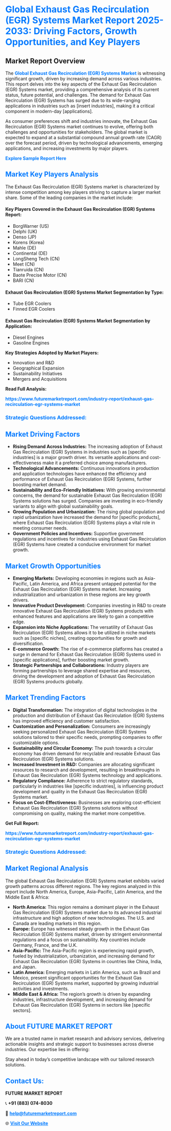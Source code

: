 <h1 style="color: #007BFF;">Global Exhaust Gas Recirculation (EGR) Systems Market Report 2025-2033: Driving Factors, Growth Opportunities, and Key Players</h1>

<section id="overview">
<h2>Market Report Overview</h2>
<p>The <a href="https://www.futuremarketreport.com/industry-report/exhaust-gas-recirculation-egr-systems-market" style="color: #007BFF; text-decoration: none;"><strong>Global Exhaust Gas Recirculation (EGR) Systems Market</strong></a> is witnessing significant growth, driven by increasing demand across various industries. This report delves into the key aspects of the Exhaust Gas Recirculation (EGR) Systems market, providing a comprehensive analysis of its current status, future potential, and challenges. The demand for Exhaust Gas Recirculation (EGR) Systems has surged due to its wide-ranging applications in industries such as [insert industries], making it a critical component in modern-day [applications].</p>
<p>As consumer preferences shift and industries innovate, the Exhaust Gas Recirculation (EGR) Systems market continues to evolve, offering both challenges and opportunities for stakeholders. The global market is expected to expand at a substantial compound annual growth rate (CAGR) over the forecast period, driven by technological advancements, emerging applications, and increasing investments by major players.</p>
</section>

<section id="overview">
<p><a href="https://www.futuremarketreport.com/request-sample/reportId=60269" style="color: #007BFF; text-decoration: none;"><strong>Explore Sample Report Here</strong></a></p>
</section>

<section id="key-players">
<h2 style="color: #007BFF;">Market Key Players Analysis</h2>
<p>The Exhaust Gas Recirculation (EGR) Systems market is characterized by intense competition among key players striving to capture a larger market share. Some of the leading companies in the market include:</p>
<h4>Key Players Covered in the Exhaust Gas Recirculation (EGR) Systems Report:</h4>
<ul><li>BorgWarner (US)</li><li>Delphi (UK)</li><li>Denso (JP)</li><li>Korens (Korea)</li><li>Mahle (DE)</li><li>Continental (DE)</li><li>LongSheng Tech (CN)</li><li>Meet (CN)</li><li>Tianruida (CN)</li><li>Baote Precise Motor (CN)</li><li>BARI (CN)</li></ul>
<h4>Exhaust Gas Recirculation (EGR) Systems Market Segmentation by Type:</h4>
<ul><li>Tube EGR Coolers</li><li>Finned EGR Coolers</li></ul>

<h4>Exhaust Gas Recirculation (EGR) Systems Market Segmentation by Application:</h4>
<ul><li>Diesel Engines</li><li>Gasoline Engines</li></ul>
<p><strong>Key Strategies Adopted by Market Players:</strong></p>
<ul>
<li>Innovation and R&D</li>
<li>Geographical Expansion</li>
<li>Sustainability Initiatives</li>
<li>Mergers and Acquisitions</li>
</ul>
</section>

<section>
<p><strong>Read Full Analysis: </strong></p><a href="https://www.futuremarketreport.com/industry-report/exhaust-gas-recirculation-egr-systems-market" style="color: #007BFF; text-decoration: none;"><strong>https://www.futuremarketreport.com/industry-report/exhaust-gas-recirculation-egr-systems-market</strong></a>
<h3 style="color: #007BFF;">Strategic Questions Addressed:</h3>
</section>

<section id="driving-factors">
<h2 style="color: #007BFF;">Market Driving Factors</h2>
<ul>
<li><strong>Rising Demand Across Industries:</strong> The increasing adoption of Exhaust Gas Recirculation (EGR) Systems in industries such as [specific industries] is a major growth driver. Its versatile applications and cost-effectiveness make it a preferred choice among manufacturers.</li>
<li><strong>Technological Advancements:</strong> Continuous innovations in production and application technologies have enhanced the efficiency and performance of Exhaust Gas Recirculation (EGR) Systems, further boosting market demand.</li>
<li><strong>Sustainability and Eco-Friendly Initiatives:</strong> With growing environmental concerns, the demand for sustainable Exhaust Gas Recirculation (EGR) Systems solutions has surged. Companies are investing in eco-friendly variants to align with global sustainability goals.</li>
<li><strong>Growing Population and Urbanization:</strong> The rising global population and rapid urbanization have increased the demand for [specific products], where Exhaust Gas Recirculation (EGR) Systems plays a vital role in meeting consumer needs.</li>
<li><strong>Government Policies and Incentives:</strong> Supportive government regulations and incentives for industries using Exhaust Gas Recirculation (EGR) Systems have created a conducive environment for market growth.</li>
</ul>
</section>

<section id="growth-opportunities">
<h2 style="color: #007BFF;">Market Growth Opportunities</h2>
<ul>
<li><strong>Emerging Markets:</strong> Developing economies in regions such as Asia-Pacific, Latin America, and Africa present untapped potential for the Exhaust Gas Recirculation (EGR) Systems market. Increasing industrialization and urbanization in these regions are key growth drivers.</li>
<li><strong>Innovative Product Development:</strong> Companies investing in R&D to create innovative Exhaust Gas Recirculation (EGR) Systems products with enhanced features and applications are likely to gain a competitive edge.</li>
<li><strong>Expansion into Niche Applications:</strong> The versatility of Exhaust Gas Recirculation (EGR) Systems allows it to be utilized in niche markets such as [specific niches], creating opportunities for growth and diversification.</li>
<li><strong>E-commerce Growth:</strong> The rise of e-commerce platforms has created a surge in demand for Exhaust Gas Recirculation (EGR) Systems used in [specific applications], further boosting market growth.</li>
<li><strong>Strategic Partnerships and Collaborations:</strong> Industry players are forming partnerships to leverage shared expertise and resources, driving the development and adoption of Exhaust Gas Recirculation (EGR) Systems products globally.</li>
</ul>
</section>

<section id="trending-factors">
<h2 style="color: #007BFF;">Market Trending Factors</h2>
<ul>
<li><strong>Digital Transformation:</strong> The integration of digital technologies in the production and distribution of Exhaust Gas Recirculation (EGR) Systems has improved efficiency and customer satisfaction.</li>
<li><strong>Customization and Personalization:</strong> Consumers are increasingly seeking personalized Exhaust Gas Recirculation (EGR) Systems solutions tailored to their specific needs, prompting companies to offer customizable options.</li>
<li><strong>Sustainability and Circular Economy:</strong> The push towards a circular economy has driven demand for recyclable and reusable Exhaust Gas Recirculation (EGR) Systems solutions.</li>
<li><strong>Increased Investment in R&D:</strong> Companies are allocating significant resources to research and development, resulting in breakthroughs in Exhaust Gas Recirculation (EGR) Systems technology and applications.</li>
<li><strong>Regulatory Compliance:</strong> Adherence to strict regulatory standards, particularly in industries like [specific industries], is influencing product development and quality in the Exhaust Gas Recirculation (EGR) Systems market.</li>
<li><strong>Focus on Cost-Effectiveness:</strong> Businesses are exploring cost-efficient Exhaust Gas Recirculation (EGR) Systems solutions without compromising on quality, making the market more competitive.</li>
</ul>
</section>

<section>
<p><strong>Get Full Report: </strong></p><a href="https://www.futuremarketreport.com/industry-report/exhaust-gas-recirculation-egr-systems-market" style="color: #007BFF; text-decoration: none;"><strong>https://www.futuremarketreport.com/industry-report/exhaust-gas-recirculation-egr-systems-market</strong></a>
<h3 style="color: #007BFF;">Strategic Questions Addressed:</h3>
</section>


<section id="regional-analysis">
<h2 style="color: #007BFF;">Market Regional Analysis</h2>
<p>The global Exhaust Gas Recirculation (EGR) Systems market exhibits varied growth patterns across different regions. The key regions analyzed in this report include North America, Europe, Asia-Pacific, Latin America, and the Middle East & Africa:</p>
<ul>
<li><strong>North America:</strong> This region remains a dominant player in the Exhaust Gas Recirculation (EGR) Systems market due to its advanced industrial infrastructure and high adoption of new technologies. The U.S. and Canada are leading markets in this region.</li>
<li><strong>Europe:</strong> Europe has witnessed steady growth in the Exhaust Gas Recirculation (EGR) Systems market, driven by stringent environmental regulations and a focus on sustainability. Key countries include Germany, France, and the U.K.</li>
<li><strong>Asia-Pacific:</strong> The Asia-Pacific region is experiencing rapid growth, fueled by industrialization, urbanization, and increasing demand for Exhaust Gas Recirculation (EGR) Systems in countries like China, India, and Japan.</li>
<li><strong>Latin America:</strong> Emerging markets in Latin America, such as Brazil and Mexico, present significant opportunities for the Exhaust Gas Recirculation (EGR) Systems market, supported by growing industrial activities and investments.</li>
<li><strong>Middle East & Africa:</strong> The region’s growth is driven by expanding industries, infrastructure development, and increasing demand for Exhaust Gas Recirculation (EGR) Systems in sectors like [specific sectors].</li>
</ul>
</section>

<footer>
<h2 style="color: #007BFF;">About FUTURE MARKET REPORT</h2>
<p>We are a trusted name in market research and advisory services, delivering actionable insights and strategic support to businesses across diverse industries. Our expertise lies in offering:</p>

<p>Stay ahead in today’s competitive landscape with our tailored research solutions.</p>

<h2 style="color: #007BFF;">Contact Us:</h2>
<p><strong>FUTURE MARKET REPORT</strong></p>
<p>📞 <strong>+91 (883) 074-8030</strong></p>
<p>📧 <strong><a href="mailto:help@futuremarketreport.com" style="color: #007BFF;">help@futuremarketreport.com</a></strong></p>
<p>🌐 <strong><a href="https://www.futuremarketreport.com/" style="color: #007BFF;">Visit Our Website</a></strong></p>
</footer>